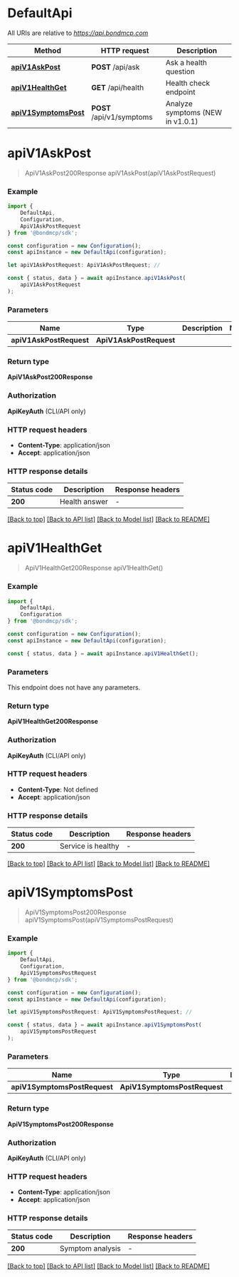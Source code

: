 # DefaultApi

All URIs are relative to *https://api.bondmcp.com*

|Method | HTTP request | Description|
|------------- | ------------- | -------------|
|[**apiV1AskPost**](#apiv1askpost) | **POST** /api/ask | Ask a health question|
|[**apiV1HealthGet**](#apiv1healthget) | **GET** /api/health | Health check endpoint|
|[**apiV1SymptomsPost**](#apiv1symptomspost) | **POST** /api/v1/symptoms | Analyze symptoms (NEW in v1.0.1)|

# **apiV1AskPost**
> ApiV1AskPost200Response apiV1AskPost(apiV1AskPostRequest)


### Example

```typescript
import {
    DefaultApi,
    Configuration,
    ApiV1AskPostRequest
} from '@bondmcp/sdk';

const configuration = new Configuration();
const apiInstance = new DefaultApi(configuration);

let apiV1AskPostRequest: ApiV1AskPostRequest; //

const { status, data } = await apiInstance.apiV1AskPost(
    apiV1AskPostRequest
);
```

### Parameters

|Name | Type | Description  | Notes|
|------------- | ------------- | ------------- | -------------|
| **apiV1AskPostRequest** | **ApiV1AskPostRequest**|  | |


### Return type

**ApiV1AskPost200Response**

### Authorization

**ApiKeyAuth** (CLI/API only)

### HTTP request headers

 - **Content-Type**: application/json
 - **Accept**: application/json


### HTTP response details
| Status code | Description | Response headers |
|-------------|-------------|------------------|
|**200** | Health answer |  -  |

[[Back to top]](#) [[Back to API list]](../README.md#documentation-for-api-endpoints) [[Back to Model list]](../README.md#documentation-for-models) [[Back to README]](../README.md)

# **apiV1HealthGet**
> ApiV1HealthGet200Response apiV1HealthGet()


### Example

```typescript
import {
    DefaultApi,
    Configuration
} from '@bondmcp/sdk';

const configuration = new Configuration();
const apiInstance = new DefaultApi(configuration);

const { status, data } = await apiInstance.apiV1HealthGet();
```

### Parameters
This endpoint does not have any parameters.


### Return type

**ApiV1HealthGet200Response**

### Authorization

**ApiKeyAuth** (CLI/API only)

### HTTP request headers

 - **Content-Type**: Not defined
 - **Accept**: application/json


### HTTP response details
| Status code | Description | Response headers |
|-------------|-------------|------------------|
|**200** | Service is healthy |  -  |

[[Back to top]](#) [[Back to API list]](../README.md#documentation-for-api-endpoints) [[Back to Model list]](../README.md#documentation-for-models) [[Back to README]](../README.md)

# **apiV1SymptomsPost**
> ApiV1SymptomsPost200Response apiV1SymptomsPost(apiV1SymptomsPostRequest)


### Example

```typescript
import {
    DefaultApi,
    Configuration,
    ApiV1SymptomsPostRequest
} from '@bondmcp/sdk';

const configuration = new Configuration();
const apiInstance = new DefaultApi(configuration);

let apiV1SymptomsPostRequest: ApiV1SymptomsPostRequest; //

const { status, data } = await apiInstance.apiV1SymptomsPost(
    apiV1SymptomsPostRequest
);
```

### Parameters

|Name | Type | Description  | Notes|
|------------- | ------------- | ------------- | -------------|
| **apiV1SymptomsPostRequest** | **ApiV1SymptomsPostRequest**|  | |


### Return type

**ApiV1SymptomsPost200Response**

### Authorization

**ApiKeyAuth** (CLI/API only)

### HTTP request headers

 - **Content-Type**: application/json
 - **Accept**: application/json


### HTTP response details
| Status code | Description | Response headers |
|-------------|-------------|------------------|
|**200** | Symptom analysis |  -  |

[[Back to top]](#) [[Back to API list]](../README.md#documentation-for-api-endpoints) [[Back to Model list]](../README.md#documentation-for-models) [[Back to README]](../README.md)

